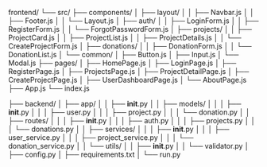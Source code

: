 frontend/
└── src/
    ├── components/
    │   ├── layout/
    │   │   ├── Navbar.js
    │   │   ├── Footer.js
    │   │   └── Layout.js
    │   ├── auth/
    │   │   ├── LoginForm.js
    │   │   ├── RegisterForm.js
    │   │   └── ForgotPasswordForm.js
    │   ├── projects/
    │   │   ├── ProjectCard.js
    │   │   ├── ProjectList.js
    │   │   ├── ProjectDetails.js
    │   │   └── CreateProjectForm.js
    │   ├── donations/
    │   │   ├── DonationForm.js
    │   │   └── DonationList.js
    │   └── common/
    │       ├── Button.js
    │       ├── Input.js
    │       └── Modal.js
    ├── pages/
    │   ├── HomePage.js
    │   ├── LoginPage.js
    │   ├── RegisterPage.js
    │   ├── ProjectsPage.js
    │   ├── ProjectDetailPage.js
    │   ├── CreateProjectPage.js
    │   ├── UserDashboardPage.js
    │   └── AboutPage.js
    ├── App.js
    └── index.js


├── backend/
│   ├── app/
│   │   ├── __init__.py
│   │   ├── models/
│   │   │   ├── __init__.py
│   │   │   ├── user.py
│   │   │   ├── project.py
│   │   │   └── donation.py
│   │   ├── routes/
│   │   │   ├── __init__.py
│   │   │   ├── auth.py
│   │   │   ├── projects.py
│   │   │   └── donations.py
│   │   ├── services/
│   │   │   ├── __init__.py
│   │   │   ├── user_service.py
│   │   │   ├── project_service.py
│   │   │   └── donation_service.py
│   │   └── utils/
│   │       ├── __init__.py
│   │       └── validator.py
│   ├── config.py
│   ├── requirements.txt
│   └── run.py